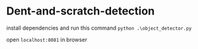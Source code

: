 # Dent-and-scratch-detection

install dependencies and run this command
`python .\object_detector.py`

open `localhost:8081` in browser
